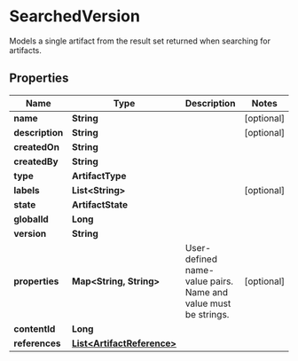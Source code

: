

# SearchedVersion

Models a single artifact from the result set returned when searching for artifacts.

## Properties

Name | Type | Description | Notes
------------ | ------------- | ------------- | -------------
**name** | **String** |  |  [optional]
**description** | **String** |  |  [optional]
**createdOn** | **String** |  | 
**createdBy** | **String** |  | 
**type** | **ArtifactType** |  | 
**labels** | **List&lt;String&gt;** |  |  [optional]
**state** | **ArtifactState** |  | 
**globalId** | **Long** |  | 
**version** | **String** |  | 
**properties** | **Map&lt;String, String&gt;** | User-defined name-value pairs. Name and value must be strings. |  [optional]
**contentId** | **Long** |  | 
**references** | [**List&lt;ArtifactReference&gt;**](ArtifactReference.md) |  | 



